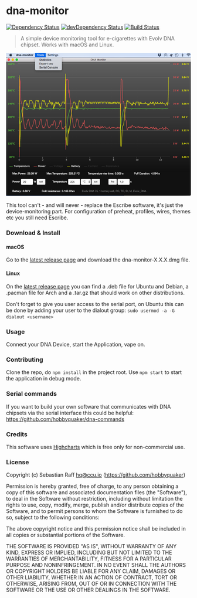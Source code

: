 # dna-monitor

[![Dependency Status](https://david-dm.org/hobbyquaker/dna-monitor/status.svg)](https://david-dm.org/hobbyquaker/dna-monitor)
[![devDependency Status](https://david-dm.org/hobbyquaker/dna-monitor/dev-status.svg)](https://david-dm.org/hobbyquaker/dna-monitor?type=dev)
[![Build Status](https://travis-ci.org/hobbyquaker/dna-monitor.svg?branch=master)](https://travis-ci.org/hobbyquaker/dna-monitor)


> A simple device monitoring tool for e-cigarettes with Evolv DNA chipset. Works with macOS and Linux.

![Screenshot](screenshot.png "Screenshot")


This tool can't - and will never - replace the Escribe software, it's just the device-monitoring part. For configuration of preheat, profiles, wires, themes etc you still need Escribe.


### Download & Install

#### macOS

Go to the [latest release page](https://github.com/hobbyquaker/dna-monitor/releases/latest) and download the dna-monitor-X.X.X.dmg file.

#### Linux

On the [latest release page](https://github.com/hobbyquaker/dna-monitor/releases/latest) you can find a .deb file for 
Ubuntu and Debian, a .pacman file for Arch and a .tar.gz that should work on other distributions.

Don't forget to give you user access to the serial port, on Ubuntu this can be done by adding your user to the dialout group:
`sudo usermod -a -G dialout <username>` 


### Usage

Connect your DNA Device, start the Application, vape on.


### Contributing

Clone the repo, do `npm install` in the project root. Use `npm start` to start the application in debug mode.


### Serial commands

If you want to build your own software that communicates with DNA chipsets via the serial interface this could be 
helpful: https://github.com/hobbyquaker/dna-commands


### Credits

This software uses [Highcharts](http://www.highcharts.com/) which is free only for non-commercial use.


### License

Copyright (c) Sebastian Raff <hq@ccu.io> (https://github.com/hobbyquaker)

Permission is hereby granted, free of charge, to any person obtaining a copy
of this software and associated documentation files (the "Software"), to deal
in the Software without restriction, including without limitation the rights
to use, copy, modify, merge, publish and/or distribute copies of the Software, 
and to permit persons to whom the Software is furnished to do so, subject to the 
following conditions:

The above copyright notice and this permission notice shall be included in
all copies or substantial portions of the Software.

THE SOFTWARE IS PROVIDED "AS IS", WITHOUT WARRANTY OF ANY KIND, EXPRESS OR
IMPLIED, INCLUDING BUT NOT LIMITED TO THE WARRANTIES OF MERCHANTABILITY,
FITNESS FOR A PARTICULAR PURPOSE AND NONINFRINGEMENT. IN NO EVENT SHALL THE
AUTHORS OR COPYRIGHT HOLDERS BE LIABLE FOR ANY CLAIM, DAMAGES OR OTHER
LIABILITY, WHETHER IN AN ACTION OF CONTRACT, TORT OR OTHERWISE, ARISING FROM,
OUT OF OR IN CONNECTION WITH THE SOFTWARE OR THE USE OR OTHER DEALINGS IN
THE SOFTWARE. 
